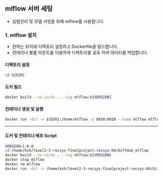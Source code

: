 ## mlflow 서버 세팅
- 실험관리 및 모델 서빙을 위해 mlflow를 사용합니다.

### 1. mlflow 설치
- 원하는 위치에 디렉토리 설정하고 Dockerfile을 빌드합니다.
- 컨테이너 볼륨 마운트를 이용하여 디렉토리를 공유 하여 데이터를 백업합니다.

#### 디렉토리 설정
```bash
cd ${DIR}
```
#### 도커 빌드
```bash
docker build --no-cache . --tag mlflow:${VERSION}
```
#### 컨테이너 생성 및 실행
```bash
docker run -dit -v ${DIR}:/home/mlflow -p 8010:8010 --name mlflow mlflow:${VERSION}
```
---
#### 도커 및 컨테이너 배포 Script
```bash
VERSION=1.0.0
cd /home/ksh/level2-3-recsys-finalproject-recsys-04/GiftHub_mlflow
docker build --no-cache . --tag mlflow:${VERSION}
docker stop mlflow
docker rm mlflow
docker run -dit -v /home/ksh/level2-3-recsys-finalproject-recsys-04/GiftHub_mlflow:/home/mlflow -p 8010:8010 --name mlflow mlflow:${VERSION}

```
